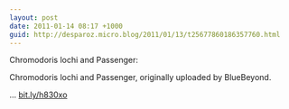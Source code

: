 ```yaml
---
layout: post
date: 2011-01-14 08:17 +1000
guid: http://desparoz.micro.blog/2011/01/13/t25677860186357760.html
---
```

Chromodoris lochi and Passenger: 

Chromodoris lochi and Passenger, originally uploaded by BlueBeyond.

... [bit.ly/h830xo](http://bit.ly/h830xo)

